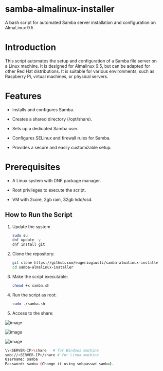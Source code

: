 # samba-almalinux-installer
A bash script for automated Samba server installation and configuration on AlmaLinux 9.5

# Introduction

This script automates the setup and configuration of a Samba file server on a Linux machine. It is designed for Almalinux 9.5, but can be adapted for other Red Hat distributions. It is suitable for various environments, such as Raspberry Pi, virtual machines, or physical servers.

# Features

- Installs and configures Samba.

- Creates a shared directory (/opt/share).

- Sets up a dedicated Samba user.

- Configures SELinux and firewall rules for Samba.

- Provides a secure and easily customizable setup.

# Prerequisites

- A Linux system with DNF package manager.

- Root privileges to execute the script.

- VM with 2core, 2gb ram, 32gb hdd/ssd.


## How to Run the Script

1. Update the system
   ```bash
   sudo su
   dnf update -y
   dnf install git

2. Clone the repository:
   ```bash
   git clone https://github.com/eugeniogiusti/samba-almalinux-installer.git
   cd samba-almalinux-installer


3. Make the script executable:
   ```bash
   chmod +x samba.sh


4. Run the script as root:
   ```bash
   sudo ./samba.sh


5. Access to the share:

![image](https://github.com/user-attachments/assets/2ae12d3e-6083-4d9f-8aa3-10fc91fd546e)

![image](https://github.com/user-attachments/assets/d0895469-5af9-42ff-a812-a8255bd0a95b)

![image](https://github.com/user-attachments/assets/495f35c9-5d05-47de-a2f6-c748581ce73a)

   ```bash
   \\<SERVER-IP>\share   # for Windows machine
   smb://<SERVER-IP>/share # for Linux machine
   Username: samba
   Password: samba (Change it using smbpasswd samba).
   
